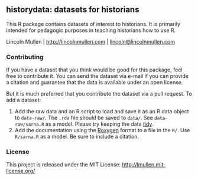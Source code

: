 ## historydata: datasets for historians

This R package contains datasets of interest to historians. It is
primarily intended for pedagogic purposes in teaching historians how to
use R.

Lincoln Mullen | <http://lincolnmullen.com> |
<lincoln@lincolnmullen.com>

### Contributing

If you have a dataset that you think would be good for this package,
feel free to contribute it. You can send the dataset via e-mail if you
can provide a citation and guarantee that the data is available under an
open license.

But it is much preferred that you contribute the dataset via a pull
request. To add a dataset:

1.  Add the raw data and an R script to load and save it as an R data
    object to `data-raw/`. The `.rda` file should be saved to `data/`.
    See `data-raw/sarna.R` as a model. Please try keeping the data
    [tidy][].
2.  Add the documentation using the [Roxygen][] format to a file in the
    `R/`. Use `R/sarna.R` as a model. Be sure to include a citation.

### License

This project is released under the MIT License:
<http://lmullen.mit-license.org/>

  [tidy]: http://www.jstatsoft.org/v59/i10
  [Roxygen]: http://roxygen.org/
